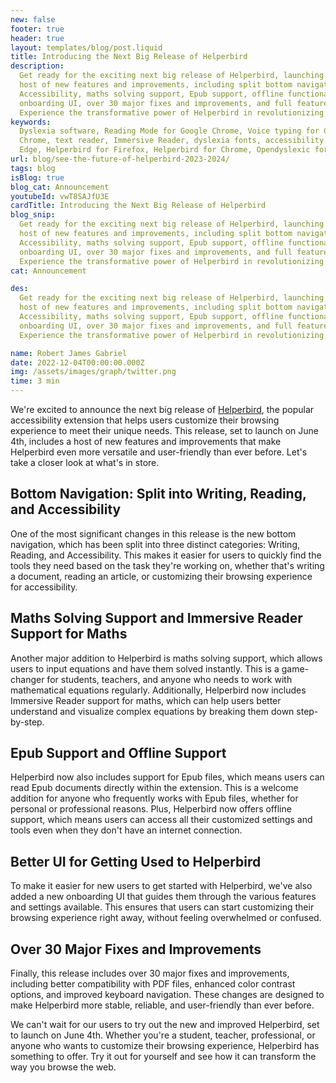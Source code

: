 ```yaml
---
new: false
footer: true
header: true
layout: templates/blog/post.liquid
title: Introducing the Next Big Release of Helperbird
description:
  Get ready for the exciting next big release of Helperbird, launching on June 4th! Discover the
  host of new features and improvements, including split bottom navigation for Writing, Reading, and
  Accessibility, maths solving support, Epub support, offline functionality, a new user-friendly
  onboarding UI, over 30 major fixes and improvements, and full feature compatibility with PDFs.
  Experience the transformative power of Helperbird in revolutionizing your web browsing experience.
keywords:
  Dyslexia software, Reading Mode for Google Chrome, Voice typing for Chrome, Text to speech for
  Chrome, text reader, Immersive Reader, dyslexia fonts, accessibility software, Helperbird for
  Edge, Helperbird for Firefox, Helperbird for Chrome, Opendyslexic for Chrome, OpenDyslexic
url: blog/see-the-future-of-helperbird-2023-2024/
tags: blog
isBlog: true
blog_cat: Announcement
youtubeId: vwT8SAJfU3E
cardTitle: Introducing the Next Big Release of Helperbird
blog_snip:
  Get ready for the exciting next big release of Helperbird, launching on June 4th! Discover the
  host of new features and improvements, including split bottom navigation for Writing, Reading, and
  Accessibility, maths solving support, Epub support, offline functionality, a new user-friendly
  onboarding UI, over 30 major fixes and improvements, and full feature compatibility with PDFs.
  Experience the transformative power of Helperbird in revolutionizing your web browsing experience.
cat: Announcement

des:
  Get ready for the exciting next big release of Helperbird, launching on June 4th! Discover the
  host of new features and improvements, including split bottom navigation for Writing, Reading, and
  Accessibility, maths solving support, Epub support, offline functionality, a new user-friendly
  onboarding UI, over 30 major fixes and improvements, and full feature compatibility with PDFs.
  Experience the transformative power of Helperbird in revolutionizing your web browsing experience.

name: Robert James Gabriel
date: 2022-12-04T00:00:00.000Z
img: /assets/images/graph/twitter.png
time: 3 min
---
```


We're excited to announce the next big release of [Helperbird](https://www.helperbird.com/), the
popular accessibility extension that helps users customize their browsing experience to meet their
unique needs. This release, set to launch on June 4th, includes a host of new features and
improvements that make Helperbird even more versatile and user-friendly than ever before. Let's take
a closer look at what's in store.

## Bottom Navigation: Split into Writing, Reading, and Accessibility

One of the most significant changes in this release is the new bottom navigation, which has been
split into three distinct categories: Writing, Reading, and Accessibility. This makes it easier for
users to quickly find the tools they need based on the task they're working on, whether that's
writing a document, reading an article, or customizing their browsing experience for accessibility.

## Maths Solving Support and Immersive Reader Support for Maths

Another major addition to Helperbird is maths solving support, which allows users to input equations
and have them solved instantly. This is a game-changer for students, teachers, and anyone who needs
to work with mathematical equations regularly. Additionally, Helperbird now includes Immersive
Reader support for maths, which can help users better understand and visualize complex equations by
breaking them down step-by-step.

## Epub Support and Offline Support

Helperbird now also includes support for Epub files, which means users can read Epub documents
directly within the extension. This is a welcome addition for anyone who frequently works with Epub
files, whether for personal or professional reasons. Plus, Helperbird now offers offline support,
which means users can access all their customized settings and tools even when they don't have an
internet connection.

## Better UI for Getting Used to Helperbird

To make it easier for new users to get started with Helperbird, we've also added a new onboarding UI
that guides them through the various features and settings available. This ensures that users can
start customizing their browsing experience right away, without feeling overwhelmed or confused.

## Over 30 Major Fixes and Improvements

Finally, this release includes over 30 major fixes and improvements, including better compatibility
with PDF files, enhanced color contrast options, and improved keyboard navigation. These changes are
designed to make Helperbird more stable, reliable, and user-friendly than ever before.

We can't wait for our users to try out the new and improved Helperbird, set to launch on June 4th.
Whether you're a student, teacher, professional, or anyone who wants to customize their browsing
experience, Helperbird has something to offer. Try it out for yourself and see how it can transform
the way you browse the web.
